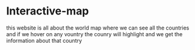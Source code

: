 # Interactive-map

this website is all about the world map where we can see all the countries and if we hover on any vountry the counry will highlight and we get the information about that country
